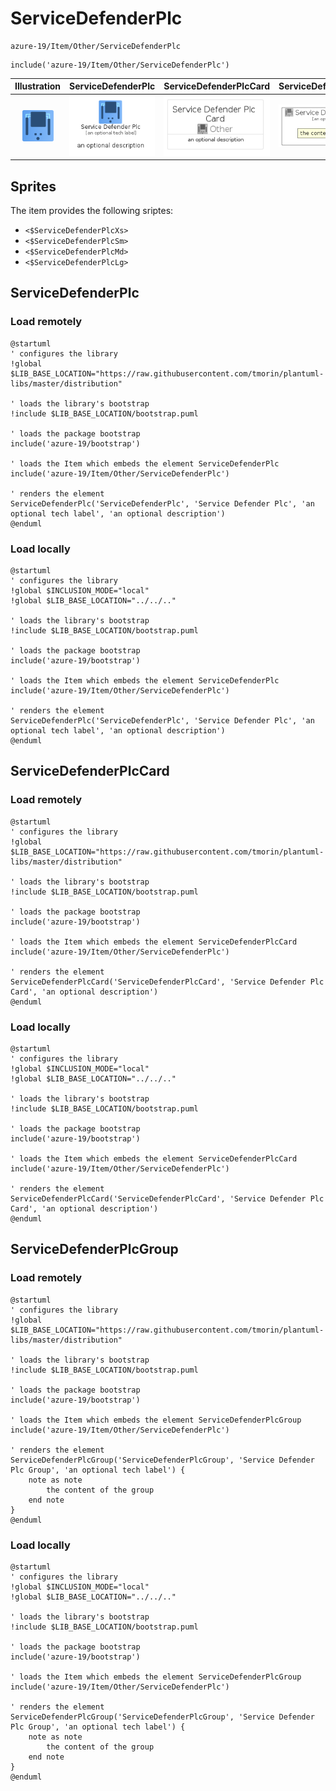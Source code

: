# ServiceDefenderPlc


```text
azure-19/Item/Other/ServiceDefenderPlc
```

```text
include('azure-19/Item/Other/ServiceDefenderPlc')
```



| Illustration | ServiceDefenderPlc | ServiceDefenderPlcCard | ServiceDefenderPlcGroup |
| :---: | :---: | :---: | :---: |
| ![illustration for Illustration](../../../azure-19/Item/Other/ServiceDefenderPlc.png) | ![illustration for ServiceDefenderPlc](../../../azure-19/Item/Other/ServiceDefenderPlc.Local.png) | ![illustration for ServiceDefenderPlcCard](../../../azure-19/Item/Other/ServiceDefenderPlcCard.Local.png) | ![illustration for ServiceDefenderPlcGroup](../../../azure-19/Item/Other/ServiceDefenderPlcGroup.Local.png) |



## Sprites
The item provides the following sriptes:

- `<$ServiceDefenderPlcXs>`
- `<$ServiceDefenderPlcSm>`
- `<$ServiceDefenderPlcMd>`
- `<$ServiceDefenderPlcLg>`





## ServiceDefenderPlc

### Load remotely
```plantuml
@startuml
' configures the library
!global $LIB_BASE_LOCATION="https://raw.githubusercontent.com/tmorin/plantuml-libs/master/distribution"

' loads the library's bootstrap
!include $LIB_BASE_LOCATION/bootstrap.puml

' loads the package bootstrap
include('azure-19/bootstrap')

' loads the Item which embeds the element ServiceDefenderPlc
include('azure-19/Item/Other/ServiceDefenderPlc')

' renders the element
ServiceDefenderPlc('ServiceDefenderPlc', 'Service Defender Plc', 'an optional tech label', 'an optional description')
@enduml
```

### Load locally
```plantuml
@startuml
' configures the library
!global $INCLUSION_MODE="local"
!global $LIB_BASE_LOCATION="../../.."

' loads the library's bootstrap
!include $LIB_BASE_LOCATION/bootstrap.puml

' loads the package bootstrap
include('azure-19/bootstrap')

' loads the Item which embeds the element ServiceDefenderPlc
include('azure-19/Item/Other/ServiceDefenderPlc')

' renders the element
ServiceDefenderPlc('ServiceDefenderPlc', 'Service Defender Plc', 'an optional tech label', 'an optional description')
@enduml
```

## ServiceDefenderPlcCard

### Load remotely
```plantuml
@startuml
' configures the library
!global $LIB_BASE_LOCATION="https://raw.githubusercontent.com/tmorin/plantuml-libs/master/distribution"

' loads the library's bootstrap
!include $LIB_BASE_LOCATION/bootstrap.puml

' loads the package bootstrap
include('azure-19/bootstrap')

' loads the Item which embeds the element ServiceDefenderPlcCard
include('azure-19/Item/Other/ServiceDefenderPlc')

' renders the element
ServiceDefenderPlcCard('ServiceDefenderPlcCard', 'Service Defender Plc Card', 'an optional description')
@enduml
```

### Load locally
```plantuml
@startuml
' configures the library
!global $INCLUSION_MODE="local"
!global $LIB_BASE_LOCATION="../../.."

' loads the library's bootstrap
!include $LIB_BASE_LOCATION/bootstrap.puml

' loads the package bootstrap
include('azure-19/bootstrap')

' loads the Item which embeds the element ServiceDefenderPlcCard
include('azure-19/Item/Other/ServiceDefenderPlc')

' renders the element
ServiceDefenderPlcCard('ServiceDefenderPlcCard', 'Service Defender Plc Card', 'an optional description')
@enduml
```

## ServiceDefenderPlcGroup

### Load remotely
```plantuml
@startuml
' configures the library
!global $LIB_BASE_LOCATION="https://raw.githubusercontent.com/tmorin/plantuml-libs/master/distribution"

' loads the library's bootstrap
!include $LIB_BASE_LOCATION/bootstrap.puml

' loads the package bootstrap
include('azure-19/bootstrap')

' loads the Item which embeds the element ServiceDefenderPlcGroup
include('azure-19/Item/Other/ServiceDefenderPlc')

' renders the element
ServiceDefenderPlcGroup('ServiceDefenderPlcGroup', 'Service Defender Plc Group', 'an optional tech label') {
    note as note
        the content of the group
    end note
}
@enduml
```

### Load locally
```plantuml
@startuml
' configures the library
!global $INCLUSION_MODE="local"
!global $LIB_BASE_LOCATION="../../.."

' loads the library's bootstrap
!include $LIB_BASE_LOCATION/bootstrap.puml

' loads the package bootstrap
include('azure-19/bootstrap')

' loads the Item which embeds the element ServiceDefenderPlcGroup
include('azure-19/Item/Other/ServiceDefenderPlc')

' renders the element
ServiceDefenderPlcGroup('ServiceDefenderPlcGroup', 'Service Defender Plc Group', 'an optional tech label') {
    note as note
        the content of the group
    end note
}
@enduml
```

